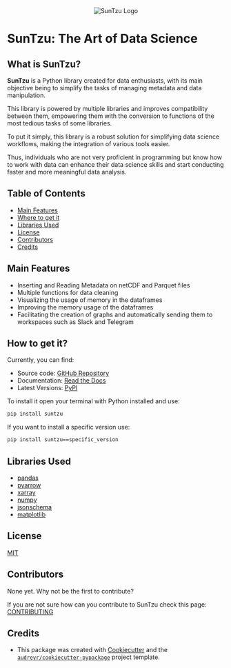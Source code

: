 <div align="center">
  <img src="https://i.imgur.com/vUEEcII.png" alt="SunTzu Logo"><br>
</div>

# SunTzu: The Art of Data Science

## What is SunTzu?
**SunTzu** is a Python library created for data enthusiasts, with its main objective being to simplify the tasks of managing metadata and data manipulation. 

This library is powered by multiple libraries and improves compatibility between them, empowering them with the conversion to functions of the most tedious tasks of some libraries. 

To put it simply, this library is a robust solution for simplifying data science workflows, making the integration of various tools easier. 

Thus, individuals who are not very proficient in programming but know how to work with data can enhance their data science skills and start conducting faster and more meaningful data analysis.

## Table of Contents

- [Main Features](#main-features)
- [Where to get it](#how-to-get-it)
- [Libraries Used](#libraries-used)
- [License](#license)
- [Contributors](#contributors)
- [Credits](#credits)

## Main Features
- Inserting and Reading Metadata on netCDF and Parquet files
- Multiple functions for data cleaning
- Visualizing the usage of memory in the dataframes
- Improving the memory usage of the dataframes
- Facilitating the creation of graphs and automatically sending them to workspaces such as Slack and Telegram

## How to get it?
Currently, you can find:
 - Source code: [GitHub Repository](https://github.com/Abigor111/SunTzu)
 - Documentation: [Read the Docs](https://suntzu.readthedocs.io/en/latest/index.html)
 - Latest Versions: [PyPI](https://pypi.org/project/suntzu/#history)

To install it open your terminal with Python installed and use:
```sh
pip install suntzu
```
If you want to install a specific version use:
```sh
pip install suntzu==specific_version
```


## Libraries Used
- [pandas](https://pypi.org/project/pandas/)
- [pyarrow](https://pypi.org/project/pyarrow/)
- [xarray](https://pypi.org/project/xarray/)
- [numpy](https://pypi.org/project/numpy/)
- [jsonschema](https://pypi.org/project/jsonschema/)
- [matplotlib](https://pypi.org/project/matplotlib/)



## License
[MIT](LICENSE)

## Contributors
None yet. Why not be the first to contribute?

If you are not sure how can you contribute to SunTzu check this page: [CONTRIBUTING](CONTRIBUTING.md)
## Credits
 - This package was created with [Cookiecutter](https://github.com/audreyr/cookiecutter) and the [`audreyr/cookiecutter-pypackage`](https://github.com/audreyr/cookiecutter-pypackage) project template.
